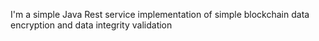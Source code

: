 I'm a simple Java Rest service implementation of simple blockchain data encryption and data integrity validation
